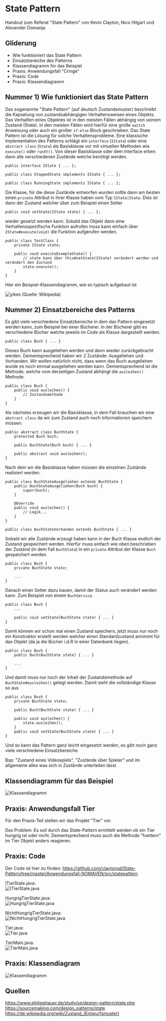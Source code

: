 # State Pattern
Handout zum Referat "State Pattern" von Kevin Clayton, Nico Hilgart und Alexander Domanja
<br>
## Gliderung
- Wie funktioniert das State Pattern
- Einsatzbereiche des Patterns
- Klassendiagramm für das Beispiel
- Praxis: Anwendungsfall "Cringe"
- Praxis: Code
- Praxis: Klassendiagramm

## Nummer 1) Wie funktioniert das State Pattern
Das sogenannte "State Pattern" (auf deutsch Zustandsmuster) beschreibt die Kapselung von zustandsabhängigen Verhaltensweisen eines Objekts. Das Verhalten eines Objektes ist in den meisten Fällen abhängig von seinem Zustand (State). In den meisten Fällen wird hierfür eine große `switch` Anweisung oder auch ein großer `if-else` Block geschrieben. Das State Pattern ist die Lösung für solche Verhaltensprobleme. Eine klassische Implementation des Patterns schlägt ein `interface` (`IState`) oder eine `abstract class` (`State`) als Basisklasse vor mit virtuellen Methoden wie `execute()` oder `runXY()`. Von dieser Basisklasse oder dem Interface erben dann alle verschiedenen Zustände welche benötigt werden.

    public interface IState { ... };

    public class StoppedState implements IState { ... };

    public class RunningState implements IState { ... };

Die Klasse, für die diese Zustände entworfen wurden sollte dann am besten einen `private` Attribut in ihrer Klasse haben vom Typ `IState|State`. Dies ist dann der Zustand welcher über zum Beispiel einen Setter

    public void setState(IState state) { ... };

wieder gesetzt werden kann. Sobald das Objekt dann eine Verhaltensspezifische Funktion aufrufen muss kann einfach über `IState#execute(void)` die Funktion aufgerufen werden.

    public class TestClass {
        private IState state;

        public void executeExampleState() {
            // state kann über this#setState(IState) verändert werden und verändert den Zustand
            state.execute();
        }
    }

Hier ein Beispiel-Klassendiagramm, wie es typisch aufgebaut ist

![yikes](https://upload.wikimedia.org/wikipedia/commons/thumb/e/e8/State_Design_Pattern_UML_Class_Diagram.svg/400px-State_Design_Pattern_UML_Class_Diagram.svg.png)
(Quelle: Wikipedia)

## Nummer 2) Einsatzbereiche des Patterns
Es gibt viele verschiedene Einsatzbereiche in dem das Pattern eingesetzt werden kann, zum Beispiel bei einer Bücherei.
In der Bücherei gibt es verschiedene Bücher welche jeweils im Code als Klasse dargestellt werden.

    public class Buch { ... }

Dieses Buch kann ausgeliehen werden und dann wieder zurückgebracht werden. Dementsprechend haben wir 2 Zustände: Ausgeliehen und Vorhanden.
Wir wollen natürlich nicht, dass wenn das Buch ausgeliehen wurde es noch einmal ausgeliehen werden kann. Dementsprechend ist die Methode, welche vom derzeitigen Zustand abhängt die `ausleihen()` Methode.

    public class Buch { 
        public void ausleihen() {
            // Zustandsmethode
        }
    }

Als nächstes erzeugen wir die Basisklasse, in dem Fall brauchen wir eine `abstract class` da wir zum Zustand auch noch Informationen speichern müssen.

    public abstract class BuchState {
        protected Buch buch;

        public BuchState(Buch buch) { ... }

        public abstract void ausleihen();
    }

Nach dem wir die Basisklasse haben müssen die einzelnen Zustände realisiert werden.

    public class BuchStateAusgeliehen extends BuchState {
        public BuchStateAusgeliehen(Buch buch) {
            super(buch);
        }

        @Override
        public void ausleihen() {
            // Logik...
        }
    }

    public class BuchStateVorhanden extends BuchState { ... }

Sobald wir alle Zustände erzeugt haben kann in der Buch Klasse endlich der Zustand gespeichert werden. Hierfür muss einfach wie oben beschrieben der Zustand (in dem Fall `BuchState`) in ein `private` Attribut der Klasse `Buch` gespeichert werden.

    public class Buch {
        private BuchState state;

        ...
    }

Danach einen Setter dazu bauen, damit der Status auch verändert werden kann. Zum Beispiel von einem `BuchService`.

    public class Buch {
        ...

        public void setState(BuchState state) { ... }
    }


Damit können wir schon mal einen Zustand speichern, jetzt muss nur noch ein Konstruktor erstellt werden welcher einen Standardzustand annimmt für das Objekt (da ja die Bücher i.d.R in einer Datenbank liegen). 

    public class Buch {
        public Buch(BuchState state) { ... }

        ...
    }

Und damit muss nur noch der Inhalt der Zustandsmethode auf `BuchState#ausleihen()` gelegt werden. Damit sieht die vollständige Klasse so aus

    public class Buch {
        private BuchState state;

        public Buch(BuchState state) { ... }

        public void ausleihen() {
            state.ausleihen();
        }
        public void setState(BuchState state) { ... }
    }

Und so kann das Pattern ganz leicht eingesetzt werden, es gibt noch ganz viele verschiedene Einsatzbereiche.

Bsp: "Zustand eines Videospiels", "Zustände über Spieler" und im allgemeine alles was sich in Zustände unterteilen lässt.

## Klassendiagramm für das Beispiel

![Klassendiagramm](https://i.ibb.co/CK0BjBK/Buch.png)

## Praxis: Anwendungsfall Tier
Für den Praxis-Teil stellen wir das Projekt "Tier" vor.

Das Problem: Es soll durch das State-Pattern ermittelt werden ob ein Tier hungrig ist oder nicht. Dementsprechend muss auch die Methode "fuettern" im Tier Objekt anders reagieren.

## Praxis: Code

Der Code ist hier zu finden: https://github.com/claytonxd/State-Pattern/tree/master/Anwendungsfall-NOMAVEN/src/statepattern


ITierState.java:<br>
![ITierState.java](https://i.ibb.co/SxHWLHH/ITier-State.png)

HungrigTierState.java:<br>
![HungrigTierState.java](https://i.ibb.co/8BkcGd3/Hungrig-Tier-State.png)

NichtHungrigTierState.java:<br>
![NichtHungrigTierState.java](https://i.ibb.co/YkMXVdd/Nicht-Hungrig-Tier-State.png)

Tier.java:<br>
![Tier.java](https://i.ibb.co/6Dq1kYB/Tier.png)

TierMain.java:<br>
![TierMain.java](https://i.ibb.co/f4jGzt1/TierMain.png)

## Praxis: Klassendiagram

![Klassendiagramm](https://i.ibb.co/rwZp8KR/Klassendiagramm-Tier.png)

## Quellen
https://www.philipphauer.de/study/se/design-pattern/state.php<br>
https://sourcemaking.com/design_patterns/state<br>
https://de.wikipedia.org/wiki/Zustand_(Entwurfsmuster)